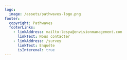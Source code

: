 ```yaml
---
logo:
  image: /assets/pathwaves-logo.png
footer:
  copyright: Pathwaves
  footerLinks:
    - linkAddress: mailto:lesya@envisionmanagement.com
      linkText: Nous contacter
    - linkAddress: /survey
      linkText: Enquête
      isInterenal: true
---
```

